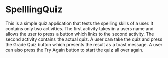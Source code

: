 # SpelllingQuiz

This is a simple quiz application that tests the spelling skills of a user. It contains only two activities. The first activity takes in a users name and allows the user to press a button which links to the second activity. The second activity contains the actual quiz. A user can take the quiz and press the Grade Quiz button which presents the result as a toast message. A user can also press the Try Again button to start the quiz all over again.
